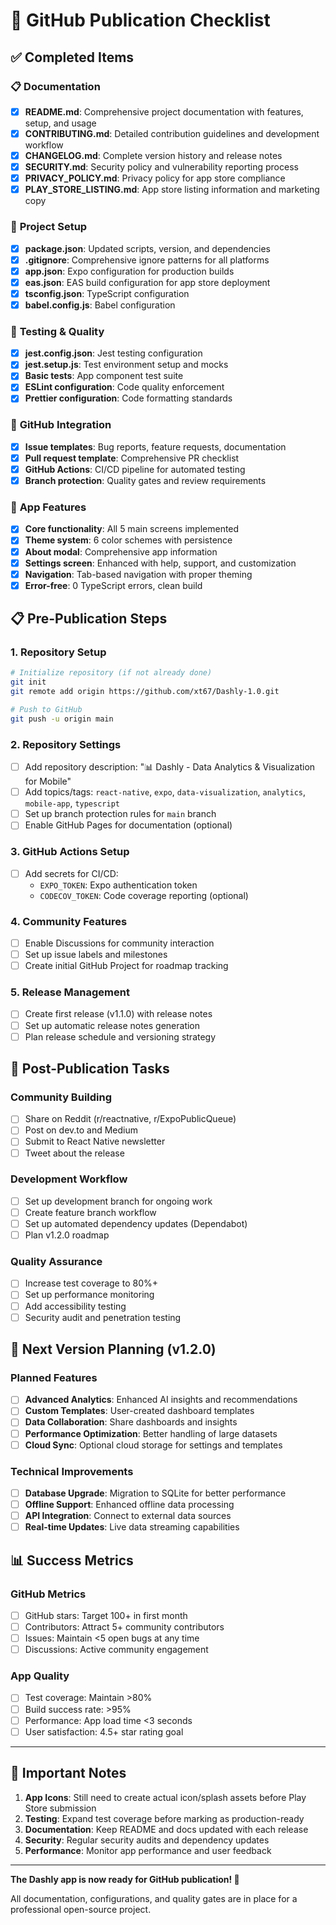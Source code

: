 # 🚀 GitHub Publication Checklist

## ✅ Completed Items

### 📋 **Documentation**
- [x] **README.md**: Comprehensive project documentation with features, setup, and usage
- [x] **CONTRIBUTING.md**: Detailed contribution guidelines and development workflow
- [x] **CHANGELOG.md**: Complete version history and release notes
- [x] **SECURITY.md**: Security policy and vulnerability reporting process
- [x] **PRIVACY_POLICY.md**: Privacy policy for app store compliance
- [x] **PLAY_STORE_LISTING.md**: App store listing information and marketing copy

### 🔧 **Project Setup**
- [x] **package.json**: Updated scripts, version, and dependencies
- [x] **.gitignore**: Comprehensive ignore patterns for all platforms
- [x] **app.json**: Expo configuration for production builds
- [x] **eas.json**: EAS build configuration for app store deployment
- [x] **tsconfig.json**: TypeScript configuration
- [x] **babel.config.js**: Babel configuration

### 🧪 **Testing & Quality**
- [x] **jest.config.json**: Jest testing configuration
- [x] **jest.setup.js**: Test environment setup and mocks
- [x] **Basic tests**: App component test suite
- [x] **ESLint configuration**: Code quality enforcement
- [x] **Prettier configuration**: Code formatting standards

### 🤖 **GitHub Integration**
- [x] **Issue templates**: Bug reports, feature requests, documentation
- [x] **Pull request template**: Comprehensive PR checklist
- [x] **GitHub Actions**: CI/CD pipeline for automated testing
- [x] **Branch protection**: Quality gates and review requirements

### 📱 **App Features**
- [x] **Core functionality**: All 5 main screens implemented
- [x] **Theme system**: 6 color schemes with persistence
- [x] **About modal**: Comprehensive app information
- [x] **Settings screen**: Enhanced with help, support, and customization
- [x] **Navigation**: Tab-based navigation with proper theming
- [x] **Error-free**: 0 TypeScript errors, clean build

## 📋 **Pre-Publication Steps**

### 1. **Repository Setup**
```bash
# Initialize repository (if not already done)
git init
git remote add origin https://github.com/xt67/Dashly-1.0.git

# Push to GitHub
git push -u origin main
```

### 2. **Repository Settings**
- [ ] Add repository description: "📊 Dashly - Data Analytics & Visualization for Mobile"
- [ ] Add topics/tags: `react-native`, `expo`, `data-visualization`, `analytics`, `mobile-app`, `typescript`
- [ ] Set up branch protection rules for `main` branch
- [ ] Enable GitHub Pages for documentation (optional)

### 3. **GitHub Actions Setup**
- [ ] Add secrets for CI/CD:
  - `EXPO_TOKEN`: Expo authentication token
  - `CODECOV_TOKEN`: Code coverage reporting (optional)

### 4. **Community Features**
- [ ] Enable Discussions for community interaction
- [ ] Set up issue labels and milestones
- [ ] Create initial GitHub Project for roadmap tracking

### 5. **Release Management**
- [ ] Create first release (v1.1.0) with release notes
- [ ] Set up automatic release notes generation
- [ ] Plan release schedule and versioning strategy

## 🎯 **Post-Publication Tasks**

### **Community Building**
- [ ] Share on Reddit (r/reactnative, r/ExpoPublicQueue)
- [ ] Post on dev.to and Medium
- [ ] Submit to React Native newsletter
- [ ] Tweet about the release

### **Development Workflow**
- [ ] Set up development branch for ongoing work
- [ ] Create feature branch workflow
- [ ] Set up automated dependency updates (Dependabot)
- [ ] Plan v1.2.0 roadmap

### **Quality Assurance**
- [ ] Increase test coverage to 80%+
- [ ] Set up performance monitoring
- [ ] Add accessibility testing
- [ ] Security audit and penetration testing

## 🔄 **Next Version Planning (v1.2.0)**

### **Planned Features**
- [ ] **Advanced Analytics**: Enhanced AI insights and recommendations
- [ ] **Custom Templates**: User-created dashboard templates
- [ ] **Data Collaboration**: Share dashboards and insights
- [ ] **Performance Optimization**: Better handling of large datasets
- [ ] **Cloud Sync**: Optional cloud storage for settings and templates

### **Technical Improvements**
- [ ] **Database Upgrade**: Migration to SQLite for better performance
- [ ] **Offline Support**: Enhanced offline data processing
- [ ] **API Integration**: Connect to external data sources
- [ ] **Real-time Updates**: Live data streaming capabilities

## 📊 **Success Metrics**

### **GitHub Metrics**
- [ ] GitHub stars: Target 100+ in first month
- [ ] Contributors: Attract 5+ community contributors
- [ ] Issues: Maintain <5 open bugs at any time
- [ ] Discussions: Active community engagement

### **App Quality**
- [ ] Test coverage: Maintain >80%
- [ ] Build success rate: >95%
- [ ] Performance: App load time <3 seconds
- [ ] User satisfaction: 4.5+ star rating goal

---

## 🚨 **Important Notes**

1. **App Icons**: Still need to create actual icon/splash assets before Play Store submission
2. **Testing**: Expand test coverage before marking as production-ready
3. **Documentation**: Keep README and docs updated with each release
4. **Security**: Regular security audits and dependency updates
5. **Performance**: Monitor app performance and user feedback

---

**The Dashly app is now ready for GitHub publication! 🎉**

All documentation, configurations, and quality gates are in place for a professional open-source project.

